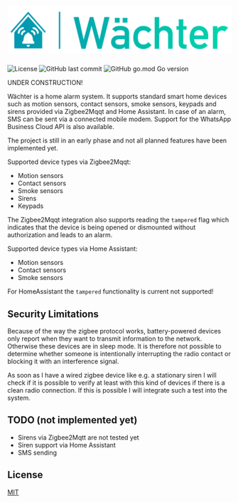 # ![Wächter](https://raw.githubusercontent.com/mtrossbach/waechter/main/logo.png)

![License](https://img.shields.io/github/license/mtrossbach/waechter) ![GitHub last commit](https://img.shields.io/github/last-commit/mtrossbach/waechter) ![GitHub go.mod Go version](https://img.shields.io/github/go-mod/go-version/mtrossbach/waechter)

UNDER CONSTRUCTION!

Wächter is a home alarm system. It supports standard smart home devices such as motion sensors, contact sensors, smoke sensors, keypads and sirens provided via Zigbee2Mqqt and Home Assistant. In case of an alarm, SMS can be sent via a connected mobile modem. Support for the WhatsApp Business Cloud API is also available.

The project is still in an early phase and not all planned features have been implemented yet.

Supported device types via Zigbee2Mqqt:
- Motion sensors
- Contact sensors
- Smoke sensors
- Sirens
- Keypads

The Zigbee2Mqqt integration also supports reading the `tampered` flag which indicates that the device is being opened or dismounted without authorization and leads to an alarm.

Supported device types via Home Assistant:
- Motion sensors
- Contact sensors
- Smoke sensors

For HomeAssistant the `tampered` functionality is current not supported!

## Security Limitations
Because of the way the zigbee protocol works, battery-powered devices only report when they want to transmit information to the network. Otherwise these devices are in sleep mode. It is therefore not possible to determine whether someone is intentionally interrupting the radio contact or blocking it with an interference signal.  

As soon as I have a wired zigbee device like e.g. a stationary siren I will check if it is possible to verify at least with this kind of devices if there is a clean radio connection. If this is possible I will integrate such a test into the system.

## TODO (not implemented yet)
- Sirens via Zigbee2Mqtt are not tested yet
- Siren support via Home Assistant
- SMS sending

## License
[MIT](https://choosealicense.com/licenses/mit/)
